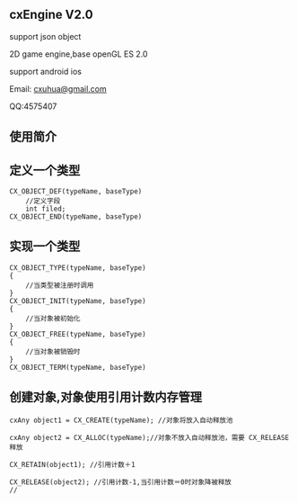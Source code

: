 cxEngine V2.0
------
support json object

2D game engine,base openGL ES 2.0

support android ios

Email: cxuhua@gmail.com

QQ:4575407

使用简介
------

定义一个类型
------
```
CX_OBJECT_DEF(typeName, baseType)
    //定义字段
    int filed;
CX_OBJECT_END(typeName, baseType)
```
实现一个类型
------
```
CX_OBJECT_TYPE(typeName, baseType)
{
    //当类型被注册时调用
}
CX_OBJECT_INIT(typeName, baseType)
{
    //当对象被初始化
}
CX_OBJECT_FREE(typeName, baseType)
{
    //当对象被销毁时
}
CX_OBJECT_TERM(typeName, baseType)
```
创建对象,对象使用引用计数内存管理
------
```
cxAny object1 = CX_CREATE(typeName); //对象将放入自动释放池

cxAny object2 = CX_ALLOC(typeName);//对象不放入自动释放池，需要 CX_RELEASE释放

CX_RETAIN(object1); //引用计数＋1

CX_RELEASE(object2); //引用计数-1,当引用计数＝0时对象降被释放
//
```
